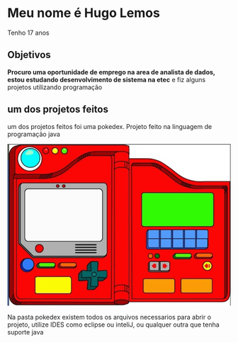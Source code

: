 <h1> Meu nome é Hugo Lemos</h1>
<p>Tenho 17 anos </p>
<h2> Objetivos</h2>
<p><strong>Procuro uma oportunidade de emprego na area de analista de dados, estou estudando desenvolvimento de sistema na etec</strong> e fiz alguns projetos utilizando programação</p>
<h2>um dos projetos feitos</h2>
<p>um dos projetos feitos foi uma pokedex. Projeto feito na linguagem de programação java</p>
<img src="pokedex_semcaracteres.jpg">
<p >Na pasta pokedex existem todos os arquivos necessarios para abrir o projeto, utilize IDES como eclipse ou inteliJ, ou qualquer outra que tenha suporte java</p>

